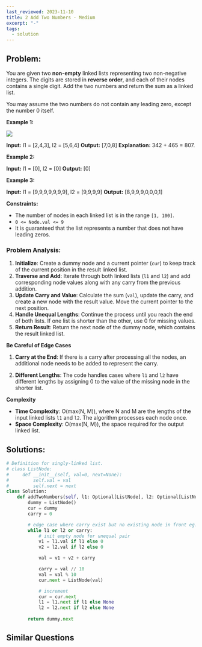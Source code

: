 ```yaml
---
last_reviewed: 2023-11-10
title: 2 Add Two Numbers - Medium
excerpt: "-"
tags:
  - solution
---
```

## Problem:

You are given two **non-empty** linked lists representing two non-negative integers. The digits are stored in **reverse order**, and each of their nodes contains a single digit. Add the two numbers and return the sum as a linked list.

You may assume the two numbers do not contain any leading zero, except the number 0 itself.

**Example 1:**

![](https://assets.leetcode.com/uploads/2020/10/02/addtwonumber1.jpg)

**Input:** l1 = [2,4,3], l2 = [5,6,4]
**Output:** [7,0,8]
**Explanation:** 342 + 465 = 807.

**Example 2:**

**Input:** l1 = [0], l2 = [0]
**Output:** [0]

**Example 3:**

**Input:** l1 = [9,9,9,9,9,9,9], l2 = [9,9,9,9]
**Output:** [8,9,9,9,0,0,0,1]

**Constraints:**

- The number of nodes in each linked list is in the range `[1, 100]`.
- `0 <= Node.val <= 9`
- It is guaranteed that the list represents a number that does not have leading zeros.

### Problem Analysis:

1. **Initialize**: Create a dummy node and a current pointer (`cur`) to keep track of the current position in the result linked list.
2. **Traverse and Add**: Iterate through both linked lists (`l1` and `l2`) and add corresponding node values along with any carry from the previous addition.
3. **Update Carry and Value**: Calculate the sum (`val`), update the carry, and create a new node with the result value. Move the current pointer to the next position.
4. **Handle Unequal Lengths**: Continue the process until you reach the end of both lists. If one list is shorter than the other, use 0 for missing values.
5. **Return Result**: Return the next node of the dummy node, which contains the result linked list.

**Be Careful of Edge Cases**

1. **Carry at the End**: If there is a carry after processing all the nodes, an additional node needs to be added to represent the carry.
    
2. **Different Lengths**: The code handles cases where `l1` and `l2` have different lengths by assigning 0 to the value of the missing node in the shorter list.

**Complexity**

- **Time Complexity**: O(max(N, M)), where N and M are the lengths of the input linked lists `l1` and `l2`. The algorithm processes each node once.
- **Space Complexity**: O(max(N, M)), the space required for the output linked list.

## Solutions:

```python
# Definition for singly-linked list.
# class ListNode:
#     def __init__(self, val=0, next=None):
#         self.val = val
#         self.next = next
class Solution:
    def addTwoNumbers(self, l1: Optional[ListNode], l2: Optional[ListNode]) -> Optional[ListNode]:
        dummy = ListNode()
        cur = dummy
        carry = 0

        # edge case where carry exist but no existing node in front eg. 7 + 8
        while l1 or l2 or carry:
            # init empty node for unequal pair
            v1 = l1.val if l1 else 0
            v2 = l2.val if l2 else 0

            val = v1 + v2 + carry

            carry = val // 10
            val = val % 10
            cur.next = ListNode(val)

            # increment
            cur = cur.next
            l1 = l1.next if l1 else None
            l2 = l2.next if l2 else None
        
        return dummy.next

```

## Similar Questions